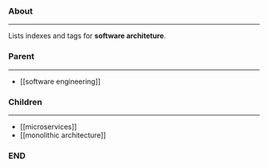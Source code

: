 ### About
---
Lists indexes and tags for **software architeture**.

### Parent
---
- [[software engineering]]

### Children
---
- [[microservices]]
- [[monolithic architecture]]

### END


